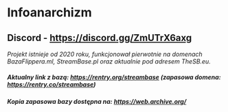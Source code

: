# Infoanarchizm
## Discord - https://discord.gg/ZmUTrX6axg 
*Projekt istnieje od 2020 roku, funkcjonował pierwotnie na domenach BazaFlippera.ml, StreamBase.pl oraz aktualnie pod adresem TheSB.eu.*

##### Aktualny link z bazą: https://rentry.org/streambase (zapasowa domena: https://rentry.co/streambase)
##### Kopia zapasowa bazy dostępna na: https://web.archive.org/
